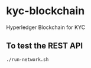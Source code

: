 # kyc-blockchain

Hyperledger Blockchain for KYC

## To test the REST API

```shell
./run-network.sh
```
